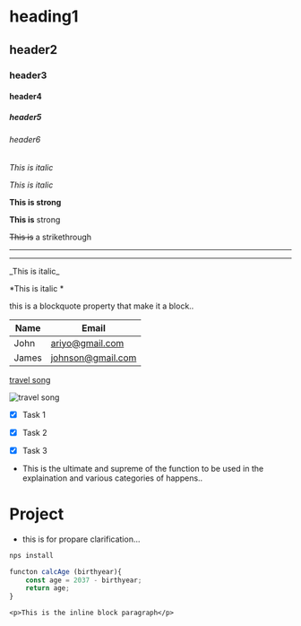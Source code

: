 <!--headding-->
# heading1
## header2
### header3
#### header4
##### header5
###### header6

<!--Italic-->
_This is italic_ 
<!--or-->
*This is italic*

<!--strong-->
**This is strong** 
<!--or-->
__This is__ strong

<!--Strikethrough-->
~~This is~~ a strikethrough 

<!--Horizontal Rule-->
---
<!--OR-->
___ 

<!--to make the star show with out the code apply,you apply the (\) to it: like this -->
\_This is italic\_ 
<!--or-->
\*This is italic \*

<!--Blockquote-->
this is a blockquote property that make it a block..

<!--Table-->
| Name  |  Email            |
| ------|  -----------------|
| John  |  ariyo@gmail.com  |
| James |  johnson@gmail.com|

[travel song](http://motivation@gmail.com"aribazz")

![travel song]()

<!--task list-->
* [x] Task 1
* [x] Task 2
* [x] Task 3


- This is the ultimate and supreme of the function to be used in the explaination and various categories of happens..
# Project

- this is for propare clarification... 
<!--code block-->
``` bash
nps install
```
``` javascript
functon calcAge (birthyear){
    const age = 2037 - birthyear;
    return age;
}
```
<!--inline block-->
`<p>This is the inline block paragraph</p>`